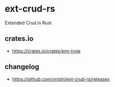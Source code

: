 # ext-crud-rs
Extended Crud in Rust

## crates.io
* https://crates.io/crates/env-type

## changelog
* https://github.com/ynishi/ext-crud-rs/releases
